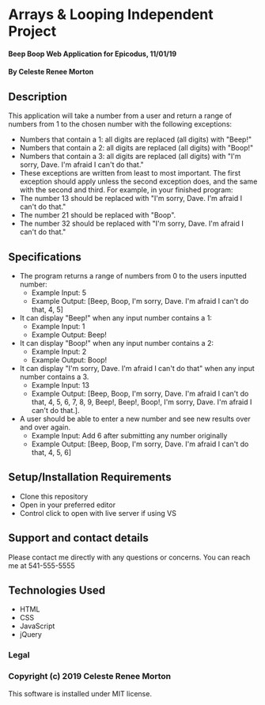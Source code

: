 # Arrays & Looping Independent Project
#### Beep Boop Web Application for Epicodus, 11/01/19
#### By Celeste Renee Morton
## Description
This application will take a number from a user and return a range of numbers from 1 to the chosen number with the following exceptions:
* Numbers that contain a 1: all digits are replaced (all digits) with "Beep!"
* Numbers that contain a 2: all digits are replaced (all digits) with "Boop!"
* Numbers that contain a 3: all digits are replaced (all digits) with "I'm sorry, Dave. I'm afraid I can't do that."
* These exceptions are written from least to most important. The first exception should apply unless the second exception does, and the same with the second and third. For example, in your finished program:
* The number 13 should be replaced with "I'm sorry, Dave. I'm afraid I can't do that."
* The number 21 should be replaced with "Boop".
* The number 32 should be replaced with "I'm sorry, Dave. I'm afraid I can't do that."
## Specifications
* The program returns a range of numbers from 0 to the users inputted number:
  * Example Input: 5
  * Example Output: [Beep, Boop, I'm sorry, Dave. I'm afraid I can't do that, 4, 5]
* It can display "Beep!" when any input number contains a 1:
  * Example Input: 1
  * Example Output: Beep!
* It can display "Boop!" when any input number contains a 2:
  * Example Input: 2
  * Example Output: Boop!
* It can display "I'm sorry, Dave. I'm afraid I can't do that" when any input number contains a 3.
  * Example Input: 13
  * Example Output: [Beep, Boop, I'm sorry, Dave. I'm afraid I can't do that, 4, 5, 6, 7, 8, 9, Beep!, Beep!, Boop!, I'm sorry, Dave. I'm afraid I can't do that.].
* A user should be able to enter a new number and see new results over and over again.
  * Example Input: Add 6 after submitting any number originally
  * Example Output: [Beep, Boop, I'm sorry, Dave. I'm afraid I can't do that, 4, 5, 6]
## Setup/Installation Requirements
* Clone this repository
* Open in your preferred editor
* Control click to open with live server if using VS
## Support and contact details
Please contact me directly with any questions or concerns. You can reach me at 541-555-5555
## Technologies Used
* HTML
* CSS
* JavaScript
* jQuery
### Legal
### Copyright (c) 2019 Celeste Renee Morton
This software is installed under MIT license.
